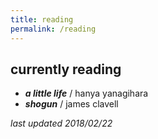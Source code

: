 ```yaml
---
title: reading
permalink: /reading
---
```


## currently reading

- ***a little life*** / hanya yanagihara
- ***shogun*** / james clavell

*last updated 2018/02/22*